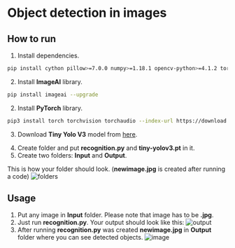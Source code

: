# Object detection in images

## How to run
1) Install dependencies.

```bash
pip install cython pillow>=7.0.0 numpy>=1.18.1 opencv-python>=4.1.2 torch>=1.9.0 --extra-index-url https://download.pytorch.org/whl/cpu torchvision>=0.10.0 --extra-index-url https://download.pytorch.org/whl/cpu pytest==7.1.3 tqdm==4.64.1 scipy>=1.7.3 matplotlib>=3.4.3 mock==4.0.3
```


2) Install **ImageAI** library.

```bash
pip install imageai --upgrade
```

2) Install **PyTorch** library.

```bash
pip3 install torch torchvision torchaudio --index-url https://download.pytorch.org/whl/cu117
```

3) Download **Tiny Yolo V3** model from [here](https://drive.google.com/file/d/1WdOF4NGx1JKzLhLetLMppvokwiYSIa9s/view?usp=sharing).

4. Create folder and put **recognition.py** and **tiny-yolov3.pt** in it.
5. Create two folders: **Input** and **Output**.

This is how your folder should look. (**newimage.jpg** is created after running a code)
![folders](https://i.imgur.com/cToX3wN.png)

## Usage

1. Put any image in **Input** folder. Please note that image has to be **.jpg**.
2. Just run **recognition.py**. Your output should look like this:
![output](https://i.imgur.com/A9jqLgq.png)
3. After running **recognition.py** was created **newimage.jpg** in **Output** folder where you can see detected objects.
![image](https://i.imgur.com/rmNkpNu.jpg)
